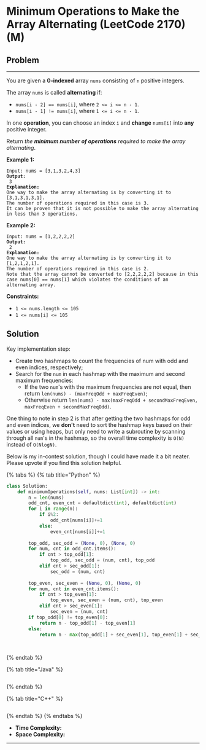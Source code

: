 # Minimum Operations to Make the Array Alternating (LeetCode 2170) (M)

## Problem

****

You are given a **0-indexed** array `nums` consisting of `n` positive integers.

The array `nums` is called **alternating** if:

* `nums[i - 2] == nums[i]`, where `2 <= i <= n - 1`.
* `nums[i - 1] != nums[i]`, where `1 <= i <= n - 1`.

In one **operation**, you can choose an index `i` and **change** `nums[i]` into **any** positive integer.

Return _the **minimum number of operations** required to make the array alternating_.

&#x20;

**Example 1:**

<pre><code>Input: nums = [3,1,3,2,4,3]
<strong>Output:
</strong> 3
<strong>Explanation:
</strong>One way to make the array alternating is by converting it to [3,1,3,1,3,1].
The number of operations required in this case is 3.
It can be proven that it is not possible to make the array alternating in less than 3 operations. </code></pre>

**Example 2:**

<pre><code>Input: nums = [1,2,2,2,2]
<strong>Output:
</strong> 2
<strong>Explanation:
</strong>One way to make the array alternating is by converting it to [1,2,1,2,1].
The number of operations required in this case is 2.
Note that the array cannot be converted to [2,2,2,2,2] because in this case nums[0] == nums[1] which violates the conditions of an alternating array.</code></pre>

&#x20;

**Constraints:**

* `1 <= nums.length <= 105`
* `1 <= nums[i] <= 105`



## Solution&#x20;

Key implementation step:

* Create two hashmaps to count the frequencies of num with odd and even indices, respectively;
* Search for the `num` in each hashmap with the maximum and second maximum frequencies:
  * If the two `num`'s with the maximum frequencies are not equal, then return `len(nums) - (maxFreqOdd + maxFreqEven)`;
  * Otherwise return `len(nums) - max(maxFreqOdd + secondMaxFreqEven, maxFreqEven + secondMaxFreqOdd)`.

One thing to note in step 2 is that after getting the two hashmaps for odd and even indices, we **don't** need to sort the hashmap keys based on their values or using heaps, but only need to write a subroutine by scanning through all `num`'s in the hashmap, so the overall time complexity is `O(N)` instead of `O(NlogN)`.

Below is my in-contest solution, though I could have made it a bit neater. Please upvote if you find this solution helpful.

{% tabs %}
{% tab title="Python" %}
```python
class Solution:
    def minimumOperations(self, nums: List[int]) -> int:
        n = len(nums)
        odd_cnt, even_cnt = defaultdict(int), defaultdict(int)
        for i in range(n):
            if i%2:
                odd_cnt[nums[i]]+=1
            else:
                even_cnt[nums[i]]+=1
        
        top_odd, sec_odd = (None, 0), (None, 0)
        for num, cnt in odd_cnt.items():
            if cnt > top_odd[1]:
                top_odd, sec_odd = (num, cnt), top_odd
            elif cnt > sec_odd[1]:
                sec_odd = (num, cnt)
        
        top_even, sec_even = (None, 0), (None, 0)
        for num, cnt in even_cnt.items():
            if cnt > top_even[1]:
                top_even, sec_even = (num, cnt), top_even
            elif cnt > sec_even[1]:
                sec_even = (num, cnt)
        if top_odd[0] != top_even[0]:
            return n - top_odd[1] - top_even[1]
        else:
            return n - max(top_odd[1] + sec_even[1], top_even[1] + sec_odd[1])
        
        
```
{% endtab %}

{% tab title="Java" %}
```java
```
{% endtab %}

{% tab title="C++" %}
```cpp
```
{% endtab %}
{% endtabs %}

* **Time Complexity:**
* **Space Complexity:**

****

